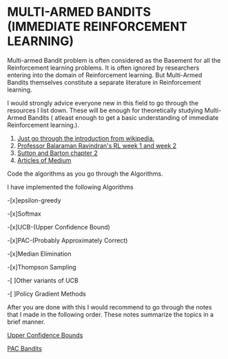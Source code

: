 # MULTI-ARMED BANDITS (IMMEDIATE REINFORCEMENT LEARNING)

Multi-armed Bandit problem is often considered as the Basement for all the Reinforcement learning problems. It is often ignored by researchers entering into the domain of Reinforcement learning. But Multi-Armed Bandits themselves constitute a separate literature in Reinforcement learning.

I would strongly advice everyone new in this field to go through the resources I  list down. These will be enough for theoretically studying  Multi-Armed Bandits ( atleast enough to get a basic understanding of immediate Reinforcement learning.).

1. [Just go through the introduction from wikipedia.](https://en.wikipedia.org/wiki/Multi-armed_bandit) 
2. [Professor Balaraman Ravindran's RL week 1 and week 2](https://nptel.ac.in/courses/106106143/)  
3. [Sutton and Barton chapter 2](https://web.stanford.edu/class/psych209/Readings/SuttonBartoIPRLBook2ndEd.pdf)
4. [Articles of Medium](https://towardsdatascience.com/multi-armed-bandits-and-reinforcement-learning-dc9001dcb8da) 

Code the algorithms as you go through the Algorithms.

I have implemented the following Algorithms

-[x]epsilon-greedy 

-[x]Softmax

-[x]UCB-(Upper Confidence Bound)

-[x]PAC-(Probably Approximately Correct)

-[x]Median Elimination

-[x]Thompson Sampling

-[ ]Other variants of UCB

-[ ]Policy Gradient Methods

After you are done with this I would recommend to go through the notes that I made in the following order. These notes summarize the topics in a brief manner.

[Upper Confidence Bounds](https://hackmd.io/Cwy1lsGdTziRDVx6Ig8csw?both)

[PAC Bandits](https://hackmd.io/nrU7NidVRi2MGdycizLWag)













